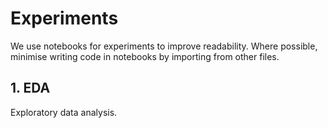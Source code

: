 # Experiments

We use notebooks for experiments to improve readability. Where possible, minimise writing code in notebooks by importing from other files.

## 1. EDA
Exploratory data analysis.
